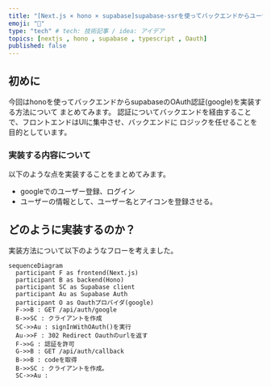 ```yaml
---
title: "[Next.js × hono × supabase]supabase-ssrを使ってバックエンドからユーザー認証する"
emoji: "🌊"
type: "tech" # tech: 技術記事 / idea: アイデア
topics: [nextjs , hono , supabase , typescript , Oauth]
published: false
---
```

## 初めに
今回はhonoを使ってバックエンドからsupabaseのOAuth認証(google)を実装する方法について
まとめてみます。
認証についてバックエンドを経由することで、フロントエンドはUIに集中させ、バックエンドに
ロジックを任せることを目的としています。
### 実装する内容について
以下のような点を実装することをまとめてみます。
- googleでのユーザー登録、ログイン
- ユーザーの情報として、ユーザー名とアイコンを登録させる。

## どのように実装するのか？
実装方法について以下のようなフローを考えました。
```mermaid
sequenceDiagram
  participant F as frontend(Next.js)
  participant B as backend(Hono)
  participant SC as Supabase client
  participant Au as Supabase Auth
  participant O as Oauthプロバイダ(google)
  F->>B : GET /api/auth/google
  B->>SC : クライアントを作成
  SC->>Au : signInWithOAuth()を実行
  Au->>F : 302 Redirect Oauthのurlを返す
  F->>G : 認証を許可
  G->>B : GET /api/auth/callback
  B->>B : codeを取得
  B->>SC : クライアントを作成。
  SC->>Au : 
```